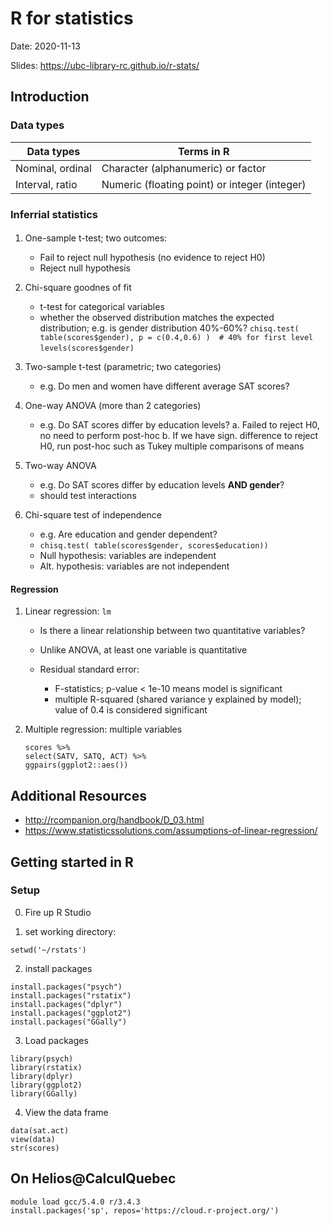 

# R for statistics #

Date: 2020-11-13

Slides: https://ubc-library-rc.github.io/r-stats/


## Introduction ##

### Data types ###

| Data types | Terms in R |
|--- |--- |
| Nominal, ordinal | Character (alphanumeric) or factor |
| Interval, ratio | Numeric (floating point) or integer (integer) |


### Inferrial statistics ###

#### ####

1. One-sample t-test; two outcomes:
   - Fail to reject null hypothesis (no evidence to reject H0)
   - Reject null hypothesis
   
2. Chi-square goodnes of fit
   - t-test for categorical variables
   - whether the observed distribution matches the expected distribution; e.g. is gender distribution 40%-60%?
     ```chisq.test( table(scores$gender), p = c(0.4,0.6) )  # 40% for first level```
     ```levels(scores$gender)```
     
3. Two-sample t-test  (parametric; two categories)
   - e.g. Do men and women have different average SAT scores?
   
4. One-way ANOVA (more than 2 categories)
   - e.g. Do SAT scores differ by education levels?
   a. Failed to reject H0, no need to perform post-hoc
   b. If we have sign. difference to reject H0, run post-hoc such as Tukey multiple comparisons of means
   
5. Two-way ANOVA 
   - e.g. Do SAT scores differ by education levels **AND gender**?
   - should test interactions
   
6. Chi-square test of independence
   - e.g. Are education and gender dependent?   
   - ```chisq.test( table(scores$gender, scores$education))``` 
   - Null hypothesis: variables are independent
   - Alt. hypothesis: variables are not independent


#### Regression ####

1. Linear regression: ```lm```
   - Is there a linear relationship between two quantitative variables?  
   - Unlike ANOVA, at least one variable is quantitative 

   - Residual standard error:
      - F-statistics; p-value < 1e-10 means model is significant
      - multiple R-squared (shared variance y explained by model); value of 0.4 is considered significant
      
2. Multiple regression: multiple variables  
   ```
   scores %>%
   select(SATV, SATQ, ACT) %>%
   ggpairs(ggplot2::aes())
   ```
   
   

## Additional Resources ##

- http://rcompanion.org/handbook/D_03.html
- https://www.statisticssolutions.com/assumptions-of-linear-regression/




## Getting started in R ##

### Setup ###

0. Fire up R Studio

1. set working directory:
```
setwd('~/rstats')
```

2. install packages
```
install.packages("psych")
install.packages("rstatix")
install.packages("dplyr")
install.packages("ggplot2")
install.packages("GGally")
```

3. Load packages
```
library(psych)
library(rstatix)
library(dplyr)
library(ggplot2)
library(GGally)
```

4. View the data frame
```
data(sat.act)
view(data)
str(scores)
```




## On Helios@CalculQuebec ##

```
module load gcc/5.4.0 r/3.4.3
install.packages('sp', repos='https://cloud.r-project.org/')
```
